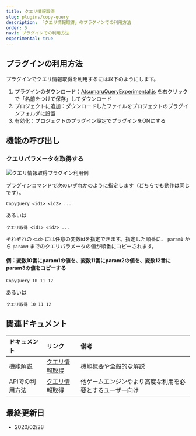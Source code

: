 ```yaml
---
title: クエリ情報取得
slug: plugins/copy-query
description: 「クエリ情報取得」のプラグインでの利用方法
order: 5
navi: プラグインでの利用方法
experimental: true
---
```

    
## プラグインの利用方法
プラグインでクエリ情報取得を利用するには以下のようにします。
1. プラグインのダウンロード：[AtsumaruQueryExperimental.js](https://raw.githubusercontent.com/atsumaru/mv-plugins/master/plugins/AtsumaruQueryExperimental.js) を右クリックで「名前をつけて保存」してダウンロード
1. プロジェクトに追加：ダウンロードしたファイルをプロジェクトのプラグインフォルダに設置
1. 有効化：プロジェクトのプラグイン設定でプラグインをONにする
    
## 機能の呼び出し
    
### クエリパラメータを取得する
![クエリ情報取得プラグイン利用例](/images/copyquery_plugin_sample.png)
    
プラグインコマンドで次のいずれかのように指定します（どちらでも動作は同じです）。
```
CopyQuery <id1> <id2> ...
```
あるいは
```
クエリ取得 <id1> <id2> ...
```
それぞれの `<id>` には任意の変数idを指定できます。指定した順番に、 `param1` から `param9` までのクエリパラメータの値が順番にコピーされます。
    
#### 例：変数10番にparam1の値を、変数11番にparam2の値を、変数12番にparam3の値をコピーする
```
CopyQuery 10 11 12
```
あるいは
```
クエリ取得 10 11 12
```
    
## 関連ドキュメント
    
ドキュメント|リンク|備考
:---|:---|:---
機能解説|[クエリ情報取得](/copy-query)|機能概要や全般的な解説
APIでの利用方法|[クエリ情報取得](/apis/copy-query)|他ゲームエンジンやより高度な利用を必要とするユーザー向け
    
## 最終更新日
 - 2020/02/28
